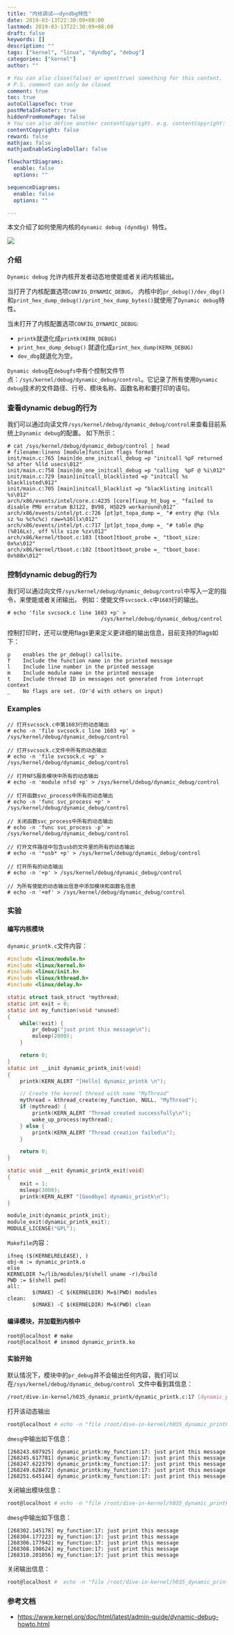 ```yaml
---
title: "内核调试——dyndbg特性"
date: 2019-03-13T22:30:09+08:00
lastmod: 2019-03-13T22:30:09+08:00
draft: false 
keywords: []
description: ""
tags: ["kernel", "linux", "dyndbg", "debug"]
categories: ["kernel"]
author: ""

# You can also close(false) or open(true) something for this content.
# P.S. comment can only be closed
comment: true
toc: true
autoCollapseToc: true
postMetaInFooter: true
hiddenFromHomePage: false
# You can also define another contentCopyright. e.g. contentCopyright: "This is another copyright."
contentCopyright: false
reward: false
mathjax: false
mathjaxEnableSingleDollar: false

flowchartDiagrams:
  enable: false
  options: ""

sequenceDiagrams: 
  enable: false
  options: ""

---
```


本文介绍了如何使用内核的`dynamic debug (dyndbg) `特性。

<!--more-->
![](pic.jpg "")

### 介绍

`Dynamic debug` 允许内核开发者动态地使能或者关闭内核输出。

当打开了内核配置选项`CONFIG_DYNAMIC_DEBUG`， 内核中的`pr_debug()/dev_dbg()`和`print_hex_dump_debug()/print_hex_dump_bytes()`就使用了`Dynamic debug`特性。

当未打开了内核配置选项`CONFIG_DYNAMIC_DEBUG`:

* `printk`就退化成`printk(KERN_DEBUG)`
* `print_hex_dump_debug()` 就退化成`print_hex_dump(KERN_DEBUG)`
* `dev_dbg`就退化为空。

`Dynamic debug`在`debugfs`中有个控制文件节点：`/sys/kernel/debug/dynamic_debug/control`。它记录了所有使用`Dynamic debug`技术的文件路径、行号、模块名称、函数名称和要打印的语句。

### 查看dynamic debug的行为

我们可以通过向读文件`/sys/kernel/debug/dynamic_debug/control`来查看目前系统上`Dynamic debug`的配置。
如下所示：

```
# cat /sys/kernel/debug/dynamic_debug/control | head
# filename:lineno [module]function flags format
init/main.c:765 [main]do_one_initcall_debug =p "initcall %pF returned %d after %lld usecs\012"
init/main.c:758 [main]do_one_initcall_debug =p "calling  %pF @ %i\012"
init/main.c:729 [main]initcall_blacklisted =p "initcall %s blacklisted\012"
init/main.c:705 [main]initcall_blacklist =p "blacklisting initcall %s\012"
arch/x86/events/intel/core.c:4235 [core]fixup_ht_bug =_ "failed to disable PMU erratum BJ122, BV98, HSD29 workaround\012"
arch/x86/events/intel/pt.c:726 [pt]pt_topa_dump =_ "# entry @%p (%lx sz %u %c%c%c) raw=%16llx\012"
arch/x86/events/intel/pt.c:717 [pt]pt_topa_dump =_ "# table @%p (%016Lx), off %llx size %zx\012"
arch/x86/kernel/tboot.c:103 [tboot]tboot_probe =_ "tboot_size: 0x%x\012"
arch/x86/kernel/tboot.c:102 [tboot]tboot_probe =_ "tboot_base: 0x%08x\012"
```

### 控制dynamic debug的行为

我们可以通过向文件`/sys/kernel/debug/dynamic_debug/control`中写入一定的指令，来使能或者关闭输出。 例如：使能文件`svcsock.c`中`1603`行的输出。
```
# echo 'file svcsock.c line 1603 +p' >
                              /sys/kernel/debug/dynamic_debug/control
```

控制打印时，还可以使用flags更来定义更详细的输出信息，目前支持的flags如下：

```
p    enables the pr_debug() callsite.
f    Include the function name in the printed message
l    Include line number in the printed message
m    Include module name in the printed message
t    Include thread ID in messages not generated from interrupt context
_    No flags are set. (Or'd with others on input)
```

### Examples

```
// 打开svcsock.c中第1603行的动态输出
# echo -n 'file svcsock.c line 1603 +p' > /sys/kernel/debug/dynamic_debug/control

// 打开svcsock.c文件中所有的动态输出
# echo -n 'file svcsock.c +p' > /sys/kernel/debug/dynamic_debug/control

// 打开NFS服务模块中所有的动态输出
# echo -n 'module nfsd +p' > /sys/kernel/debug/dynamic_debug/control

// 打开函数svc_process中所有的动态输出
# echo -n 'func svc_process +p' > /sys/kernel/debug/dynamic_debug/control

// 关闭函数svc_process中所有的动态输出
# echo -n 'func svc_process -p' > /sys/kernel/debug/dynamic_debug/control

// 打开文件路径中包含usb的文件里的所有的动态输出
# echo -n '*usb* +p' > /sys/kernel/debug/dynamic_debug/control

// 打开所有的动态输出
# echo -n '+p' > /sys/kernel/debug/dynamic_debug/control

// 为所有使能的动态输出信息中添加模块和函数名信息
# echo -n '+mf' > /sys/kernel/debug/dynamic_debug/control
```

### 实验

#### 编写内核模块

`dynamic_printk.c`文件内容：

```c
#include <linux/module.h>
#include <linux/kernel.h>
#include <linux/init.h>
#include <linux/kthread.h>
#include <linux/delay.h>

static struct task_struct *mythread;
static int exit = 0;
static int my_function(void *unused)
{
	while(!exit) {
		pr_debug("just print this message\n");
		msleep(2000);
	}

	return 0;
}
static int __init dynamic_printk_init(void)
{
	printk(KERN_ALERT "[Hello] dynamic_printk \n");

	// Create the kernel thread with name "MyThread"
	mythread = kthread_create(my_function, NULL, "MyThread");
	if (mythread) {
		printk(KERN_ALERT "Thread created successfully\n");
		wake_up_process(mythread);
	} else {
		printk(KERN_ALERT "Thread creation failed\n");
	}

	return 0;
}

static void __exit dynamic_printk_exit(void)
{
	exit = 1;
	msleep(3000);
	printk(KERN_ALERT "[Goodbye] dynamic_printk\n");
}

module_init(dynamic_printk_init);
module_exit(dynamic_printk_exit);
MODULE_LICENSE("GPL");
```

`Makefile`内容：

```
ifneq ($(KERNELRELEASE), )
obj-m := dynamic_printk.o
else
KERNELDIR ?=/lib/modules/$(shell uname -r)/build
PWD := $(shell pwd)
all:
        $(MAKE) -C $(KERNELDIR) M=$(PWD) modules
clean:
        $(MAKE) -C $(KERNELDIR) M=$(PWD) clean 
```

#### 编译模块，并加载到内核中

```
root@localhost # make
root@localhost # insmod dynamic_printk.ko
```

#### 实验开始

默认情况下，模块中的`pr_debug`并不会输出任何内容，我们可以在`/sys/kernel/debug/dynamic_debug/control `文件中看到其信息：

```bash
/root/dive-in-kernel/h035_dynamic_printk/dynamic_printk.c:17 [dynamic_printk]my_function =_ "just print this message\012"
```

打开该动态输出

```bash
root@localhost # echo -n "file /root/dive-in-kernel/h035_dynamic_printk/dynamic_printk.c +pflm" > /sys/kernel/debug/dynamic_debug/control
```

`dmesg`中输出如下信息：
```
[268243.607925] dynamic_printk:my_function:17: just print this message
[268245.617781] dynamic_printk:my_function:17: just print this message
[268247.622379] dynamic_printk:my_function:17: just print this message
[268249.628472] dynamic_printk:my_function:17: just print this message
[268251.645144] dynamic_printk:my_function:17: just print this message
```

关闭输出模块信息：

```bash
root@localhost # echo -n "file /root/dive-in-kernel/h035_dynamic_printk/dynamic_printk.c -m" > /sys/kernel/debug/dynamic_debug/control
```

`dmesg`中输出如下信息：

```
[268302.145178] my_function:17: just print this message
[268304.177223] my_function:17: just print this message
[268306.177942] my_function:17: just print this message
[268308.198624] my_function:17: just print this message
[268310.201056] my_function:17: just print this message
```

关闭输出信息：
```bash
root@localhost #  echo -n "file /root/dive-in-kernel/h035_dynamic_printk/dynamic_printk.c -p" > /sys/kernel/debug/dynamic_debug/control  
```

###  参考文档

* https://www.kernel.org/doc/html/latest/admin-guide/dynamic-debug-howto.html
